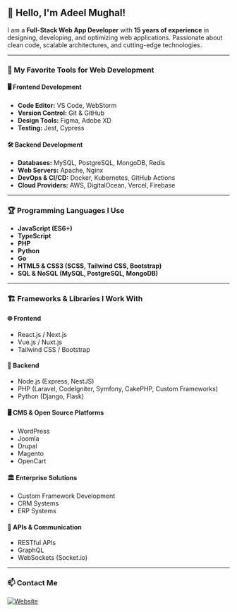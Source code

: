 ## 👋 Hello, I'm Adeel Mughal!

I am a **Full-Stack Web App Developer** with **15 years of experience** in designing, developing, and optimizing web applications. Passionate about clean code, scalable architectures, and cutting-edge technologies.

---

### 🚀 My Favorite Tools for Web Development

#### 🖥️ **Frontend Development**
- **Code Editor:** VS Code, WebStorm
- **Version Control:** Git & GitHub
- **Design Tools:** Figma, Adobe XD
- **Testing:** Jest, Cypress

#### 🛠️ **Backend Development**
- **Databases:** MySQL, PostgreSQL, MongoDB, Redis
- **Web Servers:** Apache, Nginx
- **DevOps & CI/CD:** Docker, Kubernetes, GitHub Actions
- **Cloud Providers:** AWS, DigitalOcean, Vercel, Firebase

---

### 🏆 Programming Languages I Use
- **JavaScript (ES6+)**
- **TypeScript**
- **PHP**
- **Python**
- **Go**
- **HTML5 & CSS3 (SCSS, Tailwind CSS, Bootstrap)**
- **SQL & NoSQL (MySQL, PostgreSQL, MongoDB)**

---

### 🏗️ Frameworks & Libraries I Work With

#### 🌐 **Frontend**
- React.js / Next.js
- Vue.js / Nuxt.js
- Tailwind CSS / Bootstrap

#### 🏢 **Backend**
- Node.js (Express, NestJS)
- PHP (Laravel, CodeIgniter, Symfony, CakePHP, Custom Frameworks)
- Python (Django, Flask)

#### 🖥️ **CMS & Open Source Platforms**
- WordPress
- Joomla
- Drupal
- Magento
- OpenCart

#### 🏛 **Enterprise Solutions**
- Custom Framework Development
- CRM Systems
- ERP Systems

#### 📡 **APIs & Communication**
- RESTful APIs
- GraphQL
- WebSockets (Socket.io)

---

### 📫 Contact Me
[![Website](https://img.shields.io/badge/My%20Website-adeelmughal.com-blue?style=flat&logo=Google%20Chrome)](https://adeelmughal.com)
